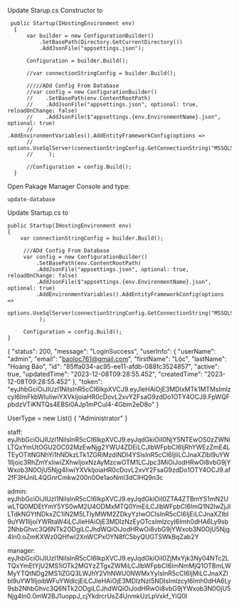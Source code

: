 Update Starup.cs Constructor to 

```
 public Startup(IHostingEnvironment env)
  {
      var builder = new ConfigurationBuilder()
          .SetBasePath(Directory.GetCurrentDirectory())
          .AddJsonFile("appsettings.json");

      Configuration = builder.Build();

      //var connectionStringConfig = builder.Build();

      /////ADd Config From Database
      //var config = new ConfigurationBuilder()
      //    .SetBasePath(env.ContentRootPath)
      //    .AddJsonFile("appsettings.json", optional: true, reloadOnChange: false)
      //    .AddJsonFile($"appsettings.{env.EnvironmentName}.json", optional: true)
      //    .AddEnvironmentVariables().AddEntityFrameworkConfig(options =>
      //        options.UseSqlServer(connectionStringConfig.GetConnectionString("MSSQLServerConnection"))
      //     );

      //Configuration = config.Build();
  }
```    

Open Pakage Manager Console and type:
```
update-database
 ```
 
 
 Update Startup.cs to
 
 ```
public Startup(IHostingEnvironment env)
{
     var connectionStringConfig = builder.Build();

      ///ADd Config From Database
      var config = new ConfigurationBuilder()
          .SetBasePath(env.ContentRootPath)
          .AddJsonFile("appsettings.json", optional: true, reloadOnChange: false)
          .AddJsonFile($"appsettings.{env.EnvironmentName}.json", optional: true)
          .AddEnvironmentVariables().AddEntityFrameworkConfig(options =>
              options.UseSqlServer(connectionStringConfig.GetConnectionString("MSSQLServerConnection"))
           );

      Configuration = config.Build();
}
```
{
  "status": 200,
  "message": "LoginSuccess",
  "userInfo": {
    "userName": "admin",
    "email": "baoloc761@gmail.com",
    "firstName": "Lộc",
    "lastName": "Hoàng Bảo",
    "id": "85ffa034-ac95-ee11-afdb-088fc3524857",
    "active": true,
    "updatedTime": "2023-12-08T09:28:55.452",
    "createdTime": "2023-12-08T09:28:55.452"
  },
  "token": "eyJhbGciOiJIUzI1NiIsInR5cCI6IkpXVCJ9.eyJleHAiOjE3MDIxMTk1MTMsImlzcyI6ImFkbWluIiwiYXVkIjoiaHR0cDovL2xvY2FsaG9zdDo1OTY4OCJ9.FpWQFpbdzVTiKNTQs4EBSi0AJp1mPCul4-4Gbm2eD8o"
}

UserType = new List<string>() { "Administrator" }

staff:
eyJhbGciOiJIUzI1NiIsInR5cCI6IkpXVCJ9.eyJqdGkiOiI0NjY5NTEwOS0zZWNiLTQxYmUtOGU2OC02MzEwNjg2YWU4ZDEiLCJlbWFpbCI6IjRhYWEzZmE4LTEyOTItNGNhYi1hNDkzLTk1ZGRiMzdiNDI4YSIsInR5cCI6IjIiLCJnaXZlbl9uYW1lIjoic3RhZmYxIiwiZXhwIjoxNzAyMzcwOTM1LCJpc3MiOiJodHRwOi8vbG9jYWxob3N0OjU5Njg4IiwiYXVkIjoiaHR0cDovL2xvY2FsaG9zdDo1OTY4OCJ9.af2fF3HJnIL4QGnrCmkw200n0Oe1aoNml3dCIHQ9n3c

admin:
eyJhbGciOiJIUzI1NiIsInR5cCI6IkpXVCJ9.eyJqdGkiOiI0ZTA4ZTBmYS1mN2UwLTQ0MDEtYmY5YS0wM2U4ODMxMTQ0YmEiLCJlbWFpbCI6ImQ1N2IwZjJlLTdkNGYtNDkxZC1iN2M5LTIyMWM2ZDkyYzIwOCIsInR5cCI6IjEiLCJnaXZlbl9uYW1lIjoiYWRtaW4iLCJleHAiOjE3MDIzNzEyOTcsImlzcyI6Imh0dHA6Ly9sb2NhbGhvc3Q6NTk2ODgiLCJhdWQiOiJodHRwOi8vbG9jYWxob3N0OjU5Njg4In0.oZmKXWz0QHfwl2XnWCPxOYN8fC5byQUGTSWkBqZab2Y

manager:
eyJhbGciOiJIUzI1NiIsInR5cCI6IkpXVCJ9.eyJqdGkiOiI0ZjMxYjk3Ny04NTc2LTQxYmEtYjU2MS1iOTk2MGYzZTgxZWMiLCJlbWFpbCI6ImNmMjQ1OTBmLWMyYTQtNDg2MS1iZGQ3LWJhY2VhNWU0NWMxYyIsInR5cCI6IjMiLCJnaXZlbl9uYW1lIjoibWFuYWdlcjEiLCJleHAiOjE3MDIzNzI5NDIsImlzcyI6Imh0dHA6Ly9sb2NhbGhvc3Q6NTk2ODgiLCJhdWQiOiJodHRwOi8vbG9jYWxob3N0OjU5Njg4In0.0mW2BJ1uoppJ_cjYkdrcrUsZ4UnmkUzLpVxkf_YiQ0I